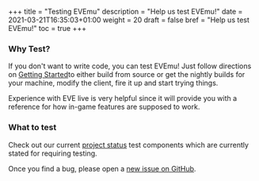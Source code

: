 +++
title = "Testing EVEmu"
description = "Help us test EVEmu!"
date = 2021-03-21T16:35:03+01:00
weight = 20
draft = false
bref = "Help us test EVEmu!"
toc = true
+++

### Why Test?

If you don't want to write code, you can test EVEmu! Just follow directions on [Getting Started](/docs/getting_started )to either build from source or get the nightly builds for your machine, modify the client, fire it up and start trying things.

Experience with EVE live is very helpful since it will provide you with a reference for how in-game features are supposed to work.

### What to test

Check out our current [project status](/project_status) test components which are currently stated for requiring testing.

Once you find a bug, please open a [new issue on GitHub](https://github.com/evemuproject/evemu_server).